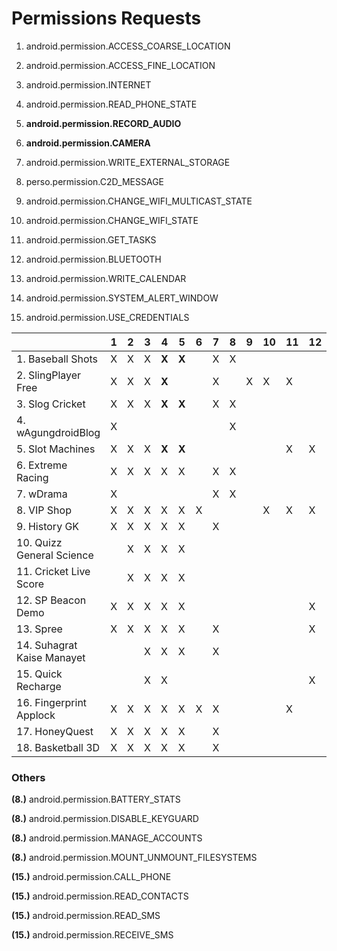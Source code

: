 



# Permissions Requests



1. android.permission.ACCESS_COARSE_LOCATION 

2. android.permission.ACCESS_FINE_LOCATION 

3. android.permission.INTERNET 

4. android.permission.READ_PHONE_STATE 

5. **android.permission.RECORD_AUDIO** 

6. **android.permission.CAMERA**

7. android.permission.WRITE_EXTERNAL_STORAGE

8. perso.permission.C2D_MESSAGE

9. android.permission.CHANGE_WIFI_MULTICAST_STATE 

10. android.permission.CHANGE_WIFI_STATE 

11. android.permission.GET_TASKS 

12. android.permission.BLUETOOTH

13. android.permission.WRITE_CALENDAR

14. android.permission.SYSTEM_ALERT_WINDOW

15. android.permission.USE_CREDENTIALS 

    

|                                 | 1    | 2    | 3    | 4     | 5     | 6    | 7    | 8    | 9    | 10   | 11   | 12   | 13   | 14   | 15   |
| ------------------------------- | ---- | ---- | ---- | ----- | ----- | ---- | ---- | ---- | ---- | ---- | ---- | ---- | ---- | ---- | ---- |
| 1. Baseball Shots               | X    | X    | X    | **X** | **X** |      | X    | X    |      |      |      |      |      |      |      |
| 2. SlingPlayer Free             | X    | X    | X    | **X** |       |      | X    |      | X    | X    | X    |      |      |      |      |
| 3. Slog Cricket                 | X    | X    | X    | **X** | **X** |      | X    | X    |      |      |      |      |      |      |      |
| 4. wAgungdroidBlog              | X    |      |      |       |       |      |      | X    |      |      |      |      |      |      |      |
| 5. Slot Machines                | X    | X    | X    | **X** | **X** |      |      |      |      |      | X    | X    | X    |      |      |
| 6. Extreme Racing               | X    | X    | X    | X     | X     |      | X    | X    |      |      |      |      |      |      |      |
| 7. wDrama                       | X    |      |      |       |       |      | X    | X    |      |      |      |      |      | X    |      |
| 8. VIP Shop                     | X    | X    | X    | X     | X     | X    |      |      |      | X    | X    | X    |      | X    | X    |
| 9. History GK                   | X    | X    | X    | X     | X     |      | X    |      |      |      |      |      |      |      | X    |
| 10. Quizz <br />General Science |      | X    | X    | X     | X     |      |      |      |      |      |      |      |      |      |      |
| 11. Cricket Live Score          |      | X    | X    | X     | X     |      |      |      |      |      |      |      |      |      |      |
| 12. SP Beacon Demo              | X    | X    | X    | X     | X     |      |      |      |      |      |      | X    |      |      |      |
| 13. Spree                       | X    | X    | X    | X     | X     |      | X    |      |      |      |      | X    |      |      | X    |
| 14. Suhagrat Kaise Manayet      |      |      | X    | X     | X     |      | X    |      |      |      |      |      |      |      |      |
| 15. Quick Recharge              |      |      | X    | X     |       |      |      |      |      |      |      | X    |      |      |      |
| 16. Fingerprint Applock         | X    | X    | X    | X     | X     | X    | X    |      |      |      | X    |      |      | X    |      |
| 17. HoneyQuest                  | X    | X    | X    | X     | X     |      | X    |      |      |      |      |      |      |      |      |
| 18. Basketball 3D               | X    | X    | X    | X     | X     |      | X    |      |      |      |      |      |      |      |      |



### Others

**(8.)** android.permission.BATTERY_STATS 

**(8.)** android.permission.DISABLE_KEYGUARD 

**(8.)** android.permission.MANAGE_ACCOUNTS

**(8.)** android.permission.MOUNT_UNMOUNT_FILESYSTEMS



**(15.)** android.permission.CALL_PHONE

**(15.)** android.permission.READ_CONTACTS

**(15.)** android.permission.READ_SMS

**(15.)** android.permission.RECEIVE_SMS